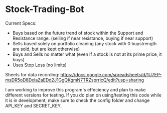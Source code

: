 # Stock-Trading-Bot
Current Specs:
- Buys based on the future trend of stock within the Support and Resistance range. (selling if near resistance, buying if near support)
- Sells based solely on portfolio cleaning (any stock with 0 buystrength are sold, but are kept otherwise)
- Buys and Sells no matter what (even if a stock is not at its prime price, it buys)
- Uses Stop Loss (no limits)

Sheets for data recording: https://docs.google.com/spreadsheets/d/1U7EP-msDR5oD8DxIaZaEDd2J1GgQKgmN7TRZsprricQ/edit?usp=sharing

I am working to improve this program's effeciency and plan to make different versions for testing. If you do plan on using/testing this code while it is in development, make sure to check the config folder and change API_KEY and SECRET_KEY.
